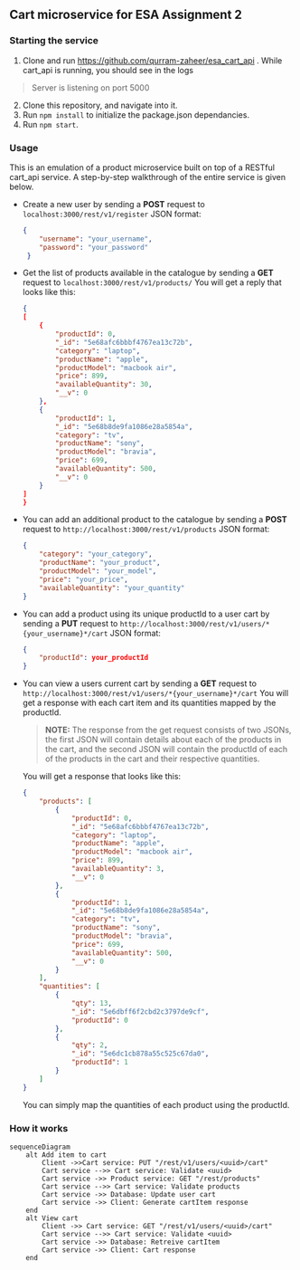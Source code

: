 ﻿
## Cart microservice for ESA Assignment 2

### Starting the service
1. Clone and run https://github.com/qurram-zaheer/esa_cart_api . While cart_api is running, you should see in the logs
> Server is listening on port 5000
2. Clone this repository, and navigate into it.
3. Run ``npm install``  to initialize the package.json dependancies.
4. Run ``npm start``.

### Usage
This is an emulation of a product microservice built on top of a RESTful cart_api service. A step-by-step walkthrough of the entire service is given below. 

-  Create a new user by sending a **POST** request to ``localhost:3000/rest/v1/register``
JSON format: 
	```json
	{ 
		"username": "your_username",
		"password": "your_password"
	 }
	```
- Get the list of products available in the catalogue by sending a **GET** request to ``localhost:3000/rest/v1/products/``
	You will get a reply that looks like this:
	```json
	{
	[
		{
			"productId": 0,
			"_id": "5e68afc6bbbf4767ea13c72b",
			"category": "laptop",
			"productName": "apple",
			"productModel": "macbook air",
			"price": 899,
			"availableQuantity": 30,
			"__v": 0
		},
		{
			"productId": 1,
			"_id": "5e68b8de9fa1086e28a5854a",
			"category": "tv",
			"productName": "sony",
			"productModel": "bravia",
			"price": 699,
			"availableQuantity": 500,
			"__v": 0
		}
	]
	}
	```
- You can add an additional product to the catalogue by sending a **POST** request to `http://localhost:3000/rest/v1/products`
JSON format:
	```json
	{
	    "category": "your_category",
	    "productName": "your_product",
	    "productModel": "your_model",
	    "price": "your_price",
	    "availableQuantity": "your_quantity"
	}
	```
- You can add a product using its unique productId to a user cart by sending a **PUT** request to `http://localhost:3000/rest/v1/users/*{your_username}*/cart`
JSON format:
	```json
	{
		"productId": your_productId
	}
	```
- You can view a users current cart by sending a **GET** request to `http://localhost:3000/rest/v1/users/*{your_username}*/cart`
You will get a response with each cart item and its quantities mapped by the productId. 
	>**NOTE:** The response from the get request consists of two JSONs, the first JSON will contain details about each of the products in the cart, and the second JSON will contain the productId of each of the products in the cart and their respective quantities. 

	You will get a response that looks like this:
	```json
	{
		"products": [
			{
				"productId": 0,
				"_id": "5e68afc6bbbf4767ea13c72b",
				"category": "laptop",
				"productName": "apple",
				"productModel": "macbook air",
				"price": 899,
				"availableQuantity": 3,
				"__v": 0
			},
			{
				"productId": 1,
				"_id": "5e68b8de9fa1086e28a5854a",
				"category": "tv",
				"productName": "sony",
				"productModel": "bravia",
				"price": 699,
				"availableQuantity": 500,
				"__v": 0
			}
		],
		"quantities": [
			{
				"qty": 13,
				"_id": "5e6dbff6f2cbd2c3797de9cf",
				"productId": 0
			},
			{
				"qty": 2,
				"_id": "5e6dc1cb878a55c525c67da0",
				"productId": 1
			}
		]
	}
	```
	You can simply map the quantities of each product using the productId.

### How it works
```mermaid
sequenceDiagram
	alt Add item to cart
		Client ->>Cart service: PUT "/rest/v1/users/<uuid>/cart"
		Cart service -->> Cart service: Validate <uuid>
		Cart service ->> Product service: GET "/rest/products"
		Cart service -->> Cart service: Validate products
		Cart service ->> Database: Update user cart
		Cart service ->> Client: Generate cartItem response
	end 
	alt View cart
		Client ->> Cart service: GET "/rest/v1/users/<uuid>/cart"
		Cart service -->> Cart service: Validate <uuid>
		Cart service ->> Database: Retreive cartItem
		Cart service ->> Client: Cart response
	end
```


	
	   





